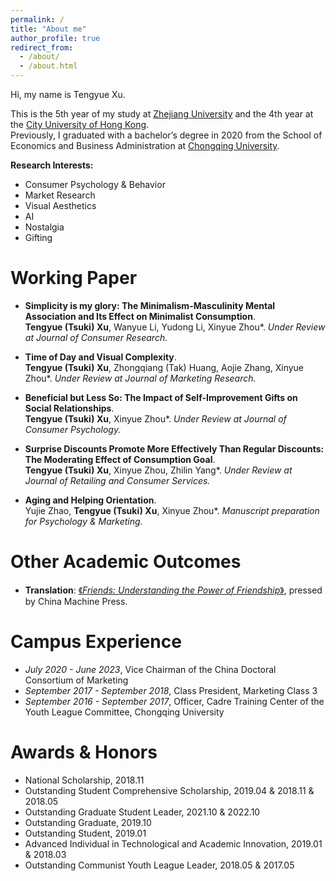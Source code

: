 ```yaml
---
permalink: /
title: "About me"
author_profile: true
redirect_from: 
  - /about/
  - /about.html
---
```

Hi, my name is Tengyue Xu.

This is the 5th year of my study at [Zhejiang University](https://www.zju.edu.cn/) and the 4th year at the [City University of Hong Kong](https://www.cityu.edu.hk/).\
Previously, I graduated with a bachelor’s degree in 2020 from the School of Economics and Business Administration at [Chongqing University](https://www.cqu.edu.cn/).

**Research Interests:**
* Consumer Psychology & Behavior
* Market Research
* Visual Aesthetics
* AI
* Nostalgia
* Gifting

Working Paper
======
* **Simplicity is my glory: The Minimalism-Masculinity Mental Association and Its Effect on Minimalist Consumption**. \
**Tengyue (Tsuki) Xu**, Wanyue Li, Yudong Li, Xinyue Zhou*. 
<em>Under Review at Journal of Consumer Research.</em>

* **Time of Day and Visual Complexity**. \
**Tengyue (Tsuki) Xu**, Zhongqiang (Tak) Huang, Aojie Zhang, Xinyue Zhou*. 
<em>Under Review at Journal of Marketing Research.</em>

* **Beneficial but Less So: The Impact of Self-Improvement Gifts on Social Relationships**. \
**Tengyue (Tsuki) Xu**, Xinyue Zhou*. 
<em>Under Review at Journal of Consumer Psychology.</em>

* **Surprise Discounts Promote More Effectively Than Regular Discounts: The Moderating Effect of Consumption Goal**. \
**Tengyue (Tsuki) Xu**, Xinyue Zhou, Zhilin Yang*. 
<em>Under Review at Journal of Retailing and Consumer Services.</em>

* **Aging and Helping Orientation**. \
Yujie Zhao, **Tengyue (Tsuki) Xu**, Xinyue Zhou*. 
<em>Manuscript preparation for Psychology & Marketing.</em>


Other Academic Outcomes
======
* **Translation**: [《<em>Friends: Understanding the Power of Friendship</em>》](https://www.douban.com/note/855000308/?_i=8128683xgKdAY7), pressed by China Machine Press.


Campus Experience
======
* <em>July 2020 - June 2023</em>, Vice Chairman of the China Doctoral Consortium of Marketing
* <em>September 2017 - September 2018</em>, Class President, Marketing Class 3
* <em>September 2016 - September 2017</em>, Officer, Cadre Training Center of the Youth League Committee, Chongqing University

Awards & Honors
======
* National Scholarship, 2018.11
* Outstanding Student Comprehensive Scholarship, 2019.04 & 2018.11 & 2018.05
* Outstanding Graduate Student Leader, 2021.10 & 2022.10
* Outstanding Graduate, 2019.10
* Outstanding Student, 2019.01
* Advanced Individual in Technological and Academic Innovation, 2019.01 & 2018.03
* Outstanding Communist Youth League Leader, 2018.05 & 2017.05




